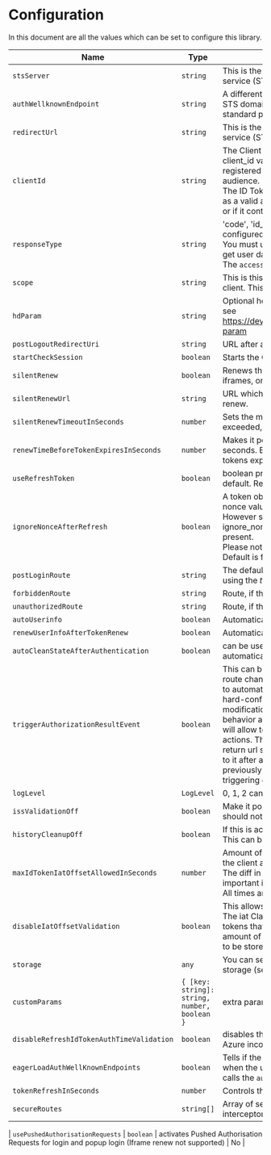 # Configuration

In this document are all the values which can be set to configure this library.

| Name                                      | Type                                         | Description                                                                                                                                                                                                                                                                                                                                                                                                                                                                                                                                                                                                                                                                                                                       | Required |
| ----------------------------------------- | -------------------------------------------- | --------------------------------------------------------------------------------------------------------------------------------------------------------------------------------------------------------------------------------------------------------------------------------------------------------------------------------------------------------------------------------------------------------------------------------------------------------------------------------------------------------------------------------------------------------------------------------------------------------------------------------------------------------------------------------------------------------------------------------- | -------- |
| `stsServer`                               | `string`                                     | This is the redirect_url which was configured on the security token service (STS) server.                                                                                                                                                                                                                                                                                                                                                                                                                                                                                                                                                                                                                                         | Yes      |
| `authWellknownEndpoint`                   | `string`                                     | A different well known endpoint can be defined instead of the used STS domain, with the <br> standard postfix.                                                                                                                                                                                                                                                                                                                                                                                                                                                                                                                                                                                                                    | No       |
| `redirectUrl`                             | `string`                                     | This is the redirect_url which was configured on the security token service (STS) server.                                                                                                                                                                                                                                                                                                                                                                                                                                                                                                                                                                                                                                         | No       |
| `clientId`                                | `string`                                     | The Client MUST validate that the aud (audience) Claim contains its client_id value <br>registered at the Issuer identified by the iss (issuer) Claim as an audience. <br> The ID Token MUST be rejected if the ID Token does not list the Client as a valid audience, <br> or if it contains additional audiences not trusted by the Client.                                                                                                                                                                                                                                                                                                                                                                                     | No       |
| `responseType`                            | `string`                                     | 'code', 'id_token token' or 'id_token' Name of the flow which can be configured. <br> You must use the 'id_token token' flow, if you want to access an API or get user data from the server. <br> The `access_token` is required for this, and only returned with this flow.                                                                                                                                                                                                                                                                                                                                                                                                                                                      | No       |
| `scope`                                   | `string`                                     | This is this scopes which are requested from the server from this client. This must match the STS server configuration.                                                                                                                                                                                                                                                                                                                                                                                                                                                                                                                                                                                                           | No       |
| `hdParam`                                 | `string`                                     | Optional hd parameter for Google Auth with particular G Suite domain, see https://developers.google.com/identity/protocols/OpenIDConnect#hd-param                                                                                                                                                                                                                                                                                                                                                                                                                                                                                                                                                                                 | No       |
| `postLogoutRedirectUri`                   | `string`                                     | URL after a server logout if using the end session API.                                                                                                                                                                                                                                                                                                                                                                                                                                                                                                                                                                                                                                                                           | No       |
| `startCheckSession`                       | `boolean`                                    | Starts the OpenID session management for this client.                                                                                                                                                                                                                                                                                                                                                                                                                                                                                                                                                                                                                                                                             | No       |
| `silentRenew`                             | `boolean`                                    | Renews the client tokens, once the token_id expires. Can use the iframes, or the refresh tokens                                                                                                                                                                                                                                                                                                                                                                                                                                                                                                                                                                                                                                   | No       |
| `silentRenewUrl`                          | `string`                                     | URL which can be used for a lightweight renew callback. See silent renew.                                                                                                                                                                                                                                                                                                                                                                                                                                                                                                                                                                                                                                                         | No       |
| `silentRenewTimeoutInSeconds`             | `number`                                     | Sets the maximum waiting time for silent renew process. If this time is exceeded, the silent renew state will be reset. Default = <em>20</em>.                                                                                                                                                                                                                                                                                                                                                                                                                                                                                                                                                                                    | No       |
| `renewTimeBeforeTokenExpiresInSeconds`    | `number`                                     | Makes it possible to add an offset to the silent renew check in seconds. By entering a value, you can renew the tokens, before the tokens expire.                                                                                                                                                                                                                                                                                                                                                                                                                                                                                                                                                                                 | No       |
| `useRefreshToken`                         | `boolean`                                    | boolean property set to false. Standard silent renew mode used per default. Refresh tokens can be activated.                                                                                                                                                                                                                                                                                                                                                                                                                                                                                                                                                                                                                      | No       |
| `ignoreNonceAfterRefresh`                 | `boolean`                                    | A token obtained by using a refresh token normally doesn't contain a nonce value. The library checks it is not there. <br> However some oidc endpoint implementations do send one. Setting ignore_nonce_after_refresh to true disables the check if a nonce is present. <br> Please note that the nonce value, if present, will not be verified. Default is false.                                                                                                                                                                                                                                                                                                                                                                | No       |
| `postLoginRoute`                          | `string`                                     | The default Angular route which is used after a successful login, if not using the <em>trigger_authorization_result_event</em>                                                                                                                                                                                                                                                                                                                                                                                                                                                                                                                                                                                                    | No       |
| `forbiddenRoute`                          | `string`                                     | Route, if the server returns a 403. This is an Angular route. HTTP 403                                                                                                                                                                                                                                                                                                                                                                                                                                                                                                                                                                                                                                                            | No       |
| `unauthorizedRoute`                       | `string`                                     | Route, if the server returns a 401. This is an Angular route. HTTP 401                                                                                                                                                                                                                                                                                                                                                                                                                                                                                                                                                                                                                                                            | No       |
| `autoUserinfo`                            | `boolean`                                    | Automatically get user info after authentication.                                                                                                                                                                                                                                                                                                                                                                                                                                                                                                                                                                                                                                                                                 | No       |
| `renewUserInfoAfterTokenRenew`            | `boolean`                                    | Automatically get user info after token renew.                                                                                                                                                                                                                                                                                                                                                                                                                                                                                                                                                                                                                                                                                    | No       |
| `autoCleanStateAfterAuthentication`       | `boolean`                                    | can be used for custom state logic handling, the state is not automatically reset, when set to false.                                                                                                                                                                                                                                                                                                                                                                                                                                                                                                                                                                                                                             | No       |
| `triggerAuthorizationResultEvent`         | `boolean`                                    | This can be set to `true` which emits an event instead of an angular route change. Instead of forcing the application consuming this library to automatically redirect to one of the 3 <br> hard-configured routes (start, unauthorized, forbidden), this modification will add an extra configuration option to override such behavior and trigger an event that <br> will allow to subscribe to it and let the application perform other actions. This would be useful to allow the application to save an initial return url so that the user is redirected <br> to it after a successful login on the STS (ie: saving the return url previously on sessionStorage and then retrieving it during the triggering of the event). | No       |
| `logLevel`                                | `LogLevel`                                   | 0, 1, 2 can be used to set the log level displayed in the console.                                                                                                                                                                                                                                                                                                                                                                                                                                                                                                                                                                                                                                                                | No       |
| `issValidationOff`                        | `boolean`                                    | Make it possible to turn the iss validation off per configuration. You should not turn this off!                                                                                                                                                                                                                                                                                                                                                                                                                                                                                                                                                                                                                                  | No       |
| `historyCleanupOff`                       | `boolean`                                    | If this is active, the history is not cleaned up at an authorize callback. This can be used, when the application needs to preserve the history.                                                                                                                                                                                                                                                                                                                                                                                                                                                                                                                                                                                  | No       |
| `maxIdTokenIatOffsetAllowedInSeconds`     | `number`                                     | Amount of offset allowed between the server creating the token, and the client app receiving the id_token. <br> The diff in time between the server time and client time is also important in validating this value. <br>All times are in UTC.                                                                                                                                                                                                                                                                                                                                                                                                                                                                                    | No       |
| `disableIatOffsetValidation`              | `boolean`                                    | This allows the application to disable the iat offset validation check. The iat Claim can be used to reject <br>tokens that were issued too far away from the current time, limiting the amount of time that nonces need <br> to be stored to prevent attacks.The acceptable range is client specific.                                                                                                                                                                                                                                                                                                                                                                                                                            | No       |
| `storage`                                 | `any`                                        | You can set the storage to `localStorage`, or implement a custom storage (see [Custom Storage](features.md/#custom-storage)).                                                                                                                                                                                                                                                                                                                                                                                                                                                                                                                                                                                                     | No       |
| `customParams`                            | `{ [key: string]: string, number, boolean }` | extra parameters can be added to the authorization URL request.                                                                                                                                                                                                                                                                                                                                                                                                                                                                                                                                                                                                                                                                   | No       |
| `disableRefreshIdTokenAuthTimeValidation` | `boolean`                                    | disables the auth_time validation for id_tokens in a refresh due to Azure incorrect implementation                                                                                                                                                                                                                                                                                                                                                                                                                                                                                                                                                                                                                                | No       |
| `eagerLoadAuthWellKnownEndpoints`         | `boolean`                                    | Tells if the AuthWellKnownEndpoints should be loaded on start or when the user <br> calls the `authorize` method                                                                                                                                                                                                                                                                                                                                                                                                                                                                                                                                                                                                                  | No       |
| `tokenRefreshInSeconds`                   | `number`                                     | Controls the periodic check time interval in seconds, default = 3                                                                                                                                                                                                                                                                                                                                                                                                                                                                                                                                                                                                                                                                 | No       |
| `secureRoutes`                            | `string[]`                                   | Array of secure urls on which the token should be send if the interceptor is added to the HTTP_INTERCEPTORS see [Http Interceptor](./using-access-tokens.md/#http-interceptor)                                                                                                                                                                                                                                                                                                                                                                                                                                                                                                                                                    | No       |

| `usePushedAuthorisationRequests` | `boolean` | activates Pushed Authorisation Requests for login and popup login (Iframe renew not supported) | No |
